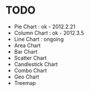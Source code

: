 TODO
=================

* Pie Chart : ok - 2012.2.21
* Column Chart : ok - 2012.3.5
* Line Chart : ongoing
* Area Chart
* Bar Chart
* Scatter Chart
* Candlestick Chart
* Combo Chart
* Geo Chart
* Treemap